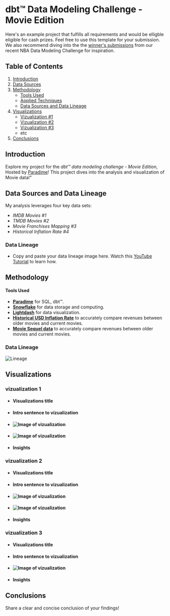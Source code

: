 # dbt™ Data Modeling Challenge - Movie Edition

Here's an example project that fulfills all requirements and would be elligble eligible for cash prizes. Feel free to use this template for your submission. We also recommend diving into the the [winner's submissions](#need-a-spark-of-inspiration) from our recent NBA Data Modeling Challenge for inspiration. 

## Table of Contents
1. [Introduction](#introduction)
2. [Data Sources](#data-sources-and-data-lineage)
3. [Methodology](#methodology)
   - [Tools Used](#tools-used)
   - [Applied Techniques](#applied-techniques)
   - [Data Sources and Data Lineage](#data-sources-and-data-lineage)
4. [Visualizations](#visualizations)
   - [Vizualization #1](vizualization-1)
   - [Vizualization #2](Vizualization-2)
   - [Vizualization #3](Vizualization-3)
   - etc
5. [Conclusions](#conclusions)

## Introduction
Explore my project for the _dbt™ data modeling challenge - Movie Edition_, Hosted by [Paradime](https://www.paradime.io/)! This project dives into the analysis and visualization of Movie data!"

## Data Sources and Data Lineage
My analysis leverages four key data sets:
- *IMDB Movies #1*
- *TMDB Movies #2*
- *Movie Franchises Mapping #3*
- *Historical Inflation Rate #4*

### Data Lineage
- Copy and paste your data lineage image here. Watch this [YouTube Tutorial](https://youtu.be/wQtIn-tnnbg?feature=shared&t=135) to learn how.



## Methodology
#### Tools Used
- **[Paradime](https://www.paradime.io/)** for SQL, dbt™.
- **[Snowflake](https://www.snowflake.com/)** for data storage and computing.
- **[Lightdash](https://www.lightdash.com/)** for data visualization.
- **[Historical USD Inflation Rate](https://www.usinflationcalculator.com/inflation/historical-inflation-rates/)** to accurately compare revenues between older movies and current movies.
- **[Movie Sequel data](https://m.imdb.com/list/ls068554796/)** to accurately compare revenues between older movies and current movies.


### Data Lineage
![Lineage](https://github.com/paradime-io/paradime-dbt-movie-challenge/blob/movies-blosher13-gmail-com/images/Lineage_blosher.png)

## Visualizations

### vizualization 1

- #### Visualizations title
- #### Intro sentence to vizualization
- #### ![Image of vizualization](https://github.com/paradime-io/paradime-dbt-movie-challenge/blob/movies-blosher13-gmail-com/images/all_movies_profit.png)
- #### ![Image of vizualization](https://github.com/paradime-io/paradime-dbt-movie-challenge/blob/movies-blosher13-gmail-com/images/all_movies_ratings.png)
- #### Insights

### vizualization 2
- #### Visualizations title
- #### Intro sentence to vizualization
- #### ![Image of vizualization](https://github.com/paradime-io/paradime-dbt-movie-challenge/blob/movies-blosher13-gmail-com/images/starwars.png)
- #### ![Image of vizualization](https://github.com/paradime-io/paradime-dbt-movie-challenge/blob/movies-blosher13-gmail-com/images/Harry_Potter_2.png)
- #### Insights

### vizualization 3
- #### Visualizations title
- #### Intro sentence to vizualization
- #### ![Image of vizualization](https://github.com/paradime-io/paradime-dbt-movie-challenge/blob/movies-blosher13-gmail-com/images/Sequel_vs_NonSequel.png)
- #### Insights

## Conclusions
Share a clear and concise conclusion of your findings!